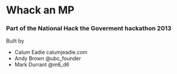# Whack an MP

### Part of the National Hack the Goverment hackathon 2013

Built by
* Calum Eadie calumjeadie.com
* Andy Brown @ubc_founder
* Mark Durrant @m6_d6